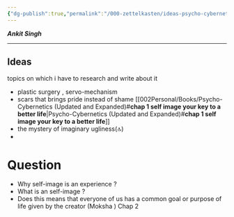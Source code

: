 ```yaml
---
{"dg-publish":true,"permalink":"/000-zettelkasten/ideas-psycho-cybernetics/","tags":["fleeting","gardenEntry"]}
---
```


***Ankit Singh*** 

--- 

## Ideas
topics on which i have to research and write about it 
 - plastic surgery , servo-mechanism
- scars that brings pride instead of shame [[002Personal/Books/Psycho-Cybernetics (Updated and Expanded)#**chap 1 self image your key to a better life**\|Psycho-Cybernetics (Updated and Expanded)#**chap 1 self image your key to a better life**]]
- the mystery of imaginary ugliness(🔝)
- 



# Question 
- Why self-image is an experience ?
- What is an self-image ?
- Does this means that everyone of us has a common goal or purpose of life given by the creator (Moksha ) Chap 2
